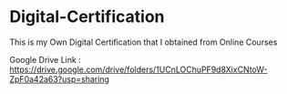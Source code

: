 # Digital-Certification
This is my Own Digital Certification that I obtained from Online Courses

Google Drive Link : https://drive.google.com/drive/folders/1UCnLOChuPF9d8XixCNtoW-ZpF0a42a63?usp=sharing 

